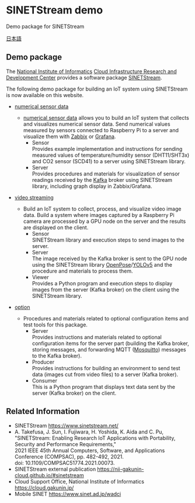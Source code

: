 # SINETStream demo

Demo package for SINETStream

[日本語](README.md)

## Demo package

The [National Institute of Informatics](https://www.nii.ac.jp/) [Cloud Infrastructure Research and Development Center](https://www.nii.ac.jp/research/centers/ccrd/) provides a software package [SINETStream](https://www.sinetstream.net/).

The following demo package for building an IoT system using SINETStream is now available on this website.

* [numerical sensor data](NumericalSensorData/README.en.md)
  * [numerical sensor data](NumericalSensorData/README.en.md) allows you to build an IoT system that collects and visualizes numerical sensor data.
  Send numerical values measured by sensors connected to Raspberry Pi to a server and visualize them with [Zabbix](https://www.zabbix.com/) or [Grafana](https://grafana.com/grafana/).
    * Sensor<br>
    Provides example implementation and instructions for sending measured values of temperature/humidity sensor (DHT11/SHT3x) and CO2 sensor (SCD41) to a server using SINETStream library.
    * Server<br>
    Provides procedures and materials for visualization of sensor readings received by the [Kafka](https://kafka.apache.org/) broker using SINETStream library, including graph display in Zabbix/Grafana.

* [video streaming](VideoStreaming/README.en.md)
  * Build an IoT system to collect, process, and visualize video image data.
  Build a system where images captured by a Raspberry Pi camera are processed by a GPU node on the server and the results are displayed on the client.
    * Sensor<br>
    SINETStream library and execution steps to send images to the server.
    * Server<br>
    The image received by the Kafka broker is sent to the GPU node using the SINETStream library [OpenPose](https://github.com/CMU-Perceptual-Computing-Lab/openpose)/[YOLOv5](https://docs.ultralytics.com/) and the procedure and materials to process them.
    * Viewer<br>
    Provides a Python program and execution steps to display images from the server (Kafka broker) on the client using the SINETStream library.

* [option](option/README.en.md)
  * Procedures and materials related to optional configuration items and test tools for this package.
    * Server<br>
    Provides instructions and materials related to optional configuration items for the server part (building the Kafka broker, storing messages, and forwarding MQTT ([Mosquitto](https://mosquitto.org/)) messages to the Kafka broker).
    * Producer<br>
    Provides instructions for building an environment to send test data (images cut from video files) to a server (Kafka broker).
    * Consumer<br>
    This is a Python program that displays text data sent by the server (Kafka broker) on the client.

## Related Information
- SINETStream https://www.sinetstream.net/ <br>
- A. Takefusa, J. Sun, I. Fujiwara, H. Yoshida, K. Aida and C. Pu, <br>
"SINETStream: Enabling Research IoT Applications with Portability, Security and Performance Requirements,"<br>
2021 IEEE 45th Annual Computers, Software, and Applications Conference (COMPSAC), pp. 482-492, 2021.<br>
doi: 10.1109/COMPSAC51774.2021.00073.<br>
- SINETStream external publication https://nii-gakunin-cloud.github.io/#sinetstream
- Cloud Support Office, National Institute of Informatics https://cloud.gakunin.jp/
- Mobile SINET https://www.sinet.ad.jp/wadci
